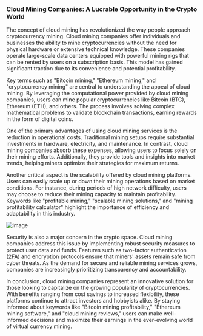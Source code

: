 ### Cloud Mining Companies: A Lucrable Opportunity in the Crypto World

The concept of cloud mining has revolutionized the way people approach cryptocurrency mining. Cloud mining companies offer individuals and businesses the ability to mine cryptocurrencies without the need for physical hardware or extensive technical knowledge. These companies operate large-scale data centers equipped with powerful mining rigs that can be rented by users on a subscription basis. This model has gained significant traction due to its convenience and potential profitability.

Key terms such as "Bitcoin mining," "Ethereum mining," and "cryptocurrency mining" are central to understanding the appeal of cloud mining. By leveraging the computational power provided by cloud mining companies, users can mine popular cryptocurrencies like Bitcoin (BTC), Ethereum (ETH), and others. The process involves solving complex mathematical problems to validate blockchain transactions, earning rewards in the form of digital coins.

One of the primary advantages of using cloud mining services is the reduction in operational costs. Traditional mining setups require substantial investments in hardware, electricity, and maintenance. In contrast, cloud mining companies absorb these expenses, allowing users to focus solely on their mining efforts. Additionally, they provide tools and insights into market trends, helping miners optimize their strategies for maximum returns.

Another critical aspect is the scalability offered by cloud mining platforms. Users can easily scale up or down their mining operations based on market conditions. For instance, during periods of high network difficulty, users may choose to reduce their mining capacity to maintain profitability. Keywords like "profitable mining," "scalable mining solutions," and "mining profitability calculator" highlight the importance of efficiency and adaptability in this industry.

![Image](https://github.com/user-attachments/assets/31692037-0104-4703-abd1-696b6a7dd41b)

Security is also a major concern in the crypto space. Cloud mining companies address this issue by implementing robust security measures to protect user data and funds. Features such as two-factor authentication (2FA) and encryption protocols ensure that miners' assets remain safe from cyber threats. As the demand for secure and reliable mining services grows, companies are increasingly prioritizing transparency and accountability.

In conclusion, cloud mining companies represent an innovative solution for those looking to capitalize on the growing popularity of cryptocurrencies. With benefits ranging from cost savings to increased flexibility, these platforms continue to attract investors and hobbyists alike. By staying informed about keywords like "Bitcoin mining profitability," "Ethereum mining software," and "cloud mining reviews," users can make well-informed decisions and maximize their earnings in the ever-evolving world of virtual currency mining.